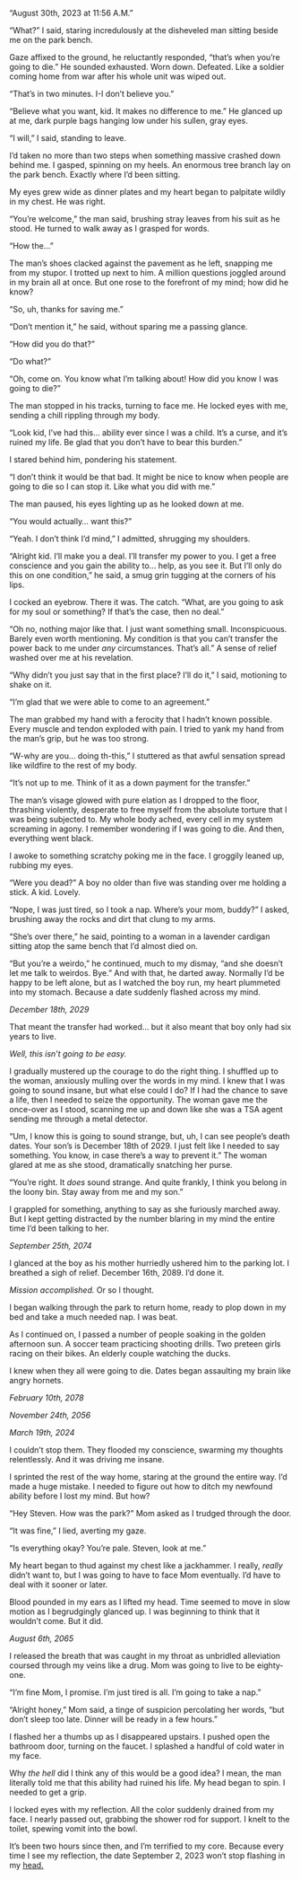  

“August 30th, 2023 at 11:56 A.M.”

“What?” I said, staring incredulously at the disheveled man sitting beside me on the park bench. 

Gaze affixed to the ground, he reluctantly responded, “that’s when you’re going to die.” He sounded exhausted. Worn down. Defeated. Like a soldier coming home from war after his whole unit was wiped out. 

“That’s in two minutes. I-I don’t believe you.” 

“Believe what you want, kid. It makes no difference to me.” He glanced up at me, dark purple bags hanging low under his sullen, gray eyes. 

“I will,” I said, standing to leave. 

I’d taken no more than two steps when something massive crashed down behind me. I gasped, spinning on my heels. An enormous tree branch lay on the park bench. Exactly where I’d been sitting. 

My eyes grew wide as dinner plates and my heart began to palpitate wildly in my chest. He was right. 

“You’re welcome,” the man said, brushing stray leaves from his suit as he stood. He turned to walk away as I grasped for words. 

“How the…”

The man’s shoes clacked against the pavement as he left, snapping me from my stupor. I trotted up next to him. A million questions joggled around in my brain all at once. But one rose to the forefront of my mind; how did he know?

“So, uh, thanks for saving me.”

“Don’t mention it,” he said, without sparing me a passing glance. 

“How did you do that?”

“Do what?”

“Oh, come on. You know what I’m talking about! How did you know I was going to die?”

The man stopped in his tracks, turning to face me. He locked eyes with me, sending a chill rippling through my body. 

“Look kid, I’ve had this… ability ever since I was a child. It’s a curse, and it’s ruined my life. Be glad that you don’t have to bear this burden.”

I stared behind him, pondering his statement. 

“I don’t think it would be that bad. It might be nice to know when people are going to die so I can stop it. Like what you did with me.”

The man paused, his eyes lighting up as he looked down at me. 

“You would actually… want this?” 

“Yeah. I don’t think I’d mind,” I admitted, shrugging my shoulders.

“Alright kid. I’ll make you a deal. I’ll transfer my power to you. I get a free conscience and you gain the ability to… help, as you see it. But I’ll only do this on one condition,” he said, a smug grin tugging at the corners of his lips.

I cocked an eyebrow. There it was. The catch. “What, are you going to ask for my soul or something? If that’s the case, then no deal.”

“Oh no, nothing major like that. I just want something small. Inconspicuous. Barely even worth mentioning. My condition is that you can’t transfer the power back to me under *any* circumstances. That’s all.” A sense of relief washed over me at his revelation. 

“Why didn’t you just say that in the first place? I’ll do it,” I said, motioning to shake on it. 

“I’m glad that we were able to come to an agreement.” 

The man grabbed my hand with a ferocity that I hadn’t known possible. Every muscle and tendon exploded with pain. I tried to yank my hand from the man’s grip, but he was too strong. 

“W-why are you… doing th-this,” I stuttered as that awful sensation spread like wildfire to the rest of my body.

“It’s not up to me. Think of it as a down payment for the transfer.” 

The man’s visage glowed with pure elation as I dropped to the floor, thrashing violently, desperate to free myself from the absolute torture that I was being subjected to. My whole body ached, every cell in my system screaming in agony. I remember wondering if I was going to die. And then, everything went black.

I awoke to something scratchy poking me in the face. I groggily leaned up, rubbing my eyes. 

“Were you dead?” A boy no older than five was standing over me holding a stick. A kid. Lovely. 

“Nope, I was just tired, so I took a nap. Where’s your mom, buddy?” I asked, brushing away the rocks and dirt that clung to my arms.

“She’s over there,” he said, pointing to a woman in a lavender cardigan sitting atop the same bench that I’d almost died on.

“But you’re a weirdo,” he continued, much to my dismay, “and she doesn’t let me talk to weirdos. Bye.” And with that, he darted away. Normally I’d be happy to be left alone, but as I watched the boy run, my heart plummeted into my stomach. Because a date suddenly flashed across my mind. 

*December 18th, 2029*

That meant the transfer had worked… but it also meant that boy only had six years to live.

*Well, this isn’t going to be easy.* 

I gradually mustered up the courage to do the right thing. I shuffled up to the woman, anxiously mulling over the words in my mind. I knew that I was going to sound insane, but what else could I do? If I had the chance to save a life, then I needed to seize the opportunity. The woman gave me the once-over as I stood, scanning me up and down like she was a TSA agent sending me through a metal detector. 

“Um, I know this is going to sound strange, but, uh, I can see people’s death dates. Your son’s is December 18th of 2029. I just felt like I needed to say something. You know, in case there’s a way to prevent it.” The woman glared at me as she stood, dramatically snatching her purse. 

“You’re right. It *does* sound strange. And quite frankly, I think you belong in the loony bin. Stay away from me and my son.” 

I grappled for something, anything to say as she furiously marched away. But I kept getting distracted by the number blaring in my mind the entire time I’d been talking to her.

*September 25th, 2074*

I glanced at the boy as his mother hurriedly ushered him to the parking lot. I breathed a sigh of relief. December 16th, 2089. I’d done it. 

*Mission accomplished.* Or so I thought. 

I began walking through the park to return home, ready to plop down in my bed and take a much needed nap. I was beat. 

As I continued on, I passed a number of people soaking in the golden afternoon sun. A soccer team practicing shooting drills. Two preteen girls racing on their bikes. An elderly couple watching the ducks. 

I knew when they all were going to die. Dates began assaulting my brain like angry hornets. 

*February 10th, 2078*

*November 24th, 2056*

*March 19th, 2024*

I couldn’t stop them. They flooded my conscience, swarming my thoughts relentlessly. And it was driving me insane. 

I sprinted the rest of the way home, staring at the ground the entire way. I’d made a huge mistake. I needed to figure out how to ditch my newfound ability before I lost my mind. But how?

“Hey Steven. How was the park?” Mom asked as I trudged through the door. 

“It was fine,” I lied, averting my gaze.

“Is everything okay? You’re pale. Steven, look at me.”

My heart began to thud against my chest like a jackhammer. I really, *really* didn’t want to, but I was going to have to face Mom eventually. I’d have to deal with it sooner or later. 

Blood pounded in my ears as I lifted my head. Time seemed to move in slow motion as I begrudgingly glanced up. I was beginning to think that it wouldn’t come. But it did. 

*August 6th, 2065*

I released the breath that was caught in my throat as unbridled alleviation coursed through my veins like a drug. Mom was going to live to be eighty-one. 

“I’m fine Mom, I promise. I’m just tired is all. I’m going to take a nap.”

“Alright honey,” Mom said, a tinge of suspicion percolating her words, “but don’t sleep too late. Dinner will be ready in a few hours.”

I flashed her a thumbs up as I disappeared upstairs. I pushed open the bathroom door, turning on the faucet. I splashed a handful of cold water in my face. 

Why *the hell* did I think any of this would be a good idea? I mean, the man literally told me that this ability had ruined his life. My head began to spin. I needed to get a grip.

I locked eyes with my reflection. All the color suddenly drained from my face. I nearly passed out, grabbing the shower rod for support. I knelt to the toilet, spewing vomit into the bowl. 

It’s been two hours since then, and I’m terrified to my core. Because every time I see my reflection, the date September 2, 2023 won’t stop flashing in my [head.](https://www.reddit.com/r/HorrorJunkie123/) 

&#x200B;